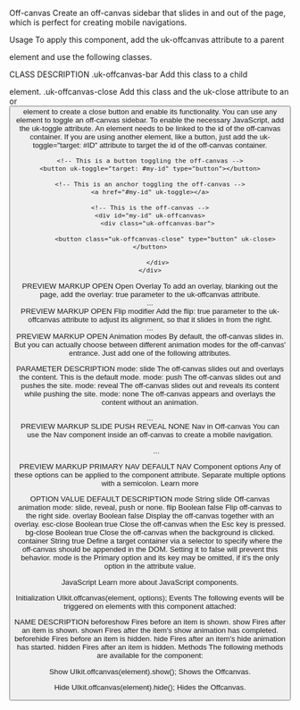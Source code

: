 

Off-canvas
Create an off-canvas sidebar that slides in and out of the page, which is perfect for creating mobile navigations.

Usage
To apply this component, add the uk-offcanvas attribute to a parent <div> element and use the following classes.

CLASS	DESCRIPTION
.uk-offcanvas-bar	Add this class to a child <div> element.
.uk-offcanvas-close	Add this class and the uk-close attribute to an <a> or <button> element to create a close button and enable its functionality.
You can use any element to toggle an off-canvas sidebar. To enable the necessary JavaScript, add the uk-toggle attribute. An <a> element needs to be linked to the id of the off-canvas container. If you are using another element, like a button, just add the uk-toggle="target: #ID" attribute to target the id of the off-canvas container.

<body>

    <!-- This is a button toggling the off-canvas -->
    <button uk-toggle="target: #my-id" type="button"></button>

    <!-- This is an anchor toggling the off-canvas -->
    <a href="#my-id" uk-toggle></a>

    <!-- This is the off-canvas -->
    <div id="my-id" uk-offcanvas>
        <div class="uk-offcanvas-bar">

            <button class="uk-offcanvas-close" type="button" uk-close></button>

        </div>
    </div>

</body>
PREVIEW
MARKUP
OPEN Open
Overlay
To add an overlay, blanking out the page, add the overlay: true parameter to the uk-offcanvas attribute.

<div id="my-id" uk-offcanvas="overlay: true">...</div>
PREVIEW
MARKUP
OPEN
Flip modifier
Add the flip: true parameter to the uk-offcanvas attribute to adjust its alignment, so that it slides in from the right.

<div id="my-id" uk-offcanvas="flip: true">...</div>
PREVIEW
MARKUP
OPEN
Animation modes
By default, the off-canvas slides in. But you can actually choose between different animation modes for the off-canvas' entrance. Just add one of the following attributes.

PARAMETER	DESCRIPTION
mode: slide	The off-canvas slides out and overlays the content. This is the default mode.
mode: push	The off-canvas slides out and pushes the site.
mode: reveal	The off-canvas slides out and reveals its content while pushing the site.
mode: none	The off-canvas appears and overlays the content without an animation.
<div id="my-id" uk-offcanvas="mode: push">...</div>
PREVIEW
MARKUP
SLIDE  PUSH  REVEAL  NONE
Nav in Off-canvas
You can use the Nav component inside an off-canvas to create a mobile navigation.

<div id="my-id" uk-offcanvas>
    <div class="uk-offcanvas-bar">
        <ul class="uk-nav uk-nav-default">...</ul>
    </div>
</div>
PREVIEW
MARKUP
PRIMARY NAV  DEFAULT NAV
Component options
Any of these options can be applied to the component attribute. Separate multiple options with a semicolon. Learn more

OPTION	VALUE	DEFAULT	DESCRIPTION
mode	String	slide	Off-canvas animation mode: slide, reveal, push or none.
flip	Boolean	false	Flip off-canvas to the right side.
overlay	Boolean	false	Display the off-canvas together with an overlay.
esc-close	Boolean	true	Close the off-canvas when the Esc key is pressed.
bg-close	Boolean	true	Close the off-canvas when the background is clicked.
container	String	true	Define a target container via a selector to specify where the off-canvas should be appended in the DOM. Setting it to false will prevent this behavior.
mode is the Primary option and its key may be omitted, if it's the only option in the attribute value.

<span uk-offcanvas="push"></span>
JavaScript
Learn more about JavaScript components.

Initialization
UIkit.offcanvas(element, options);
Events
The following events will be triggered on elements with this component attached:

NAME	DESCRIPTION
beforeshow	Fires before an item is shown.
show	Fires after an item is shown.
shown	Fires after the item's show animation has completed.
beforehide	Fires before an item is hidden.
hide	Fires after an item's hide animation has started.
hidden	Fires after an item is hidden.
Methods
The following methods are available for the component:

Show
UIkit.offcanvas(element).show();
Shows the Offcanvas.

Hide
UIkit.offcanvas(element).hide();
Hides the Offcanvas.